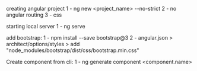creating angular project
1 - ng new <project_name> --no-strict
2 - no angular routing
3 - css

starting local server
1 - ng serve  

add bootstrap:
1 - npm install --save bootstrap@3
2 - angular.json > architect/options/styles > add "node_modules/bootstrap/dist/css/bootstrap.min.css"

Create component from cli:
1 - ng generate component <component.name>